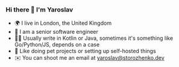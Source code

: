 ### Hi there 👋 I'm Yaroslav

- 🌍 I live in London, the United Kingdom
- 🏢 I am a senior software engineer
- 👨‍💻 Usually write in Kotlin or Java, sometimes it's something like Go/Python/JS, depends on a case
- 🐶 Like doing pet projects or setting up self-hosted things 
- ✉️ You can shoot me an email at [yaroslav@storozhenko.dev](mailto:yaroslav@storozhenko.dev)
